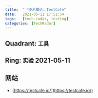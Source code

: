 ```yaml
---
title:  "『技术雷达』TestCafe"
date:   2021-05-11 17:51:54
tags:   [tech-radar, testing]
categories: [TechRadar]
---
```


## Quadrant: `工具`

## Ring: `实验` 2021-05-11



## 网站

- [https://testcafe.io/](https://testcafe.io/)
